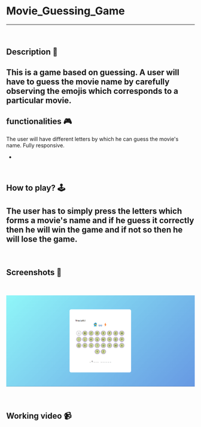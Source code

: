 # **Movie_Guessing_Game** 

---

<br>

## **Description 📃**
This is a game based on guessing. A user will have to guess the movie name by carefully observing the emojis which 
corresponds to a particular movie.
- 

## **functionalities 🎮**
The user will have different letters by which he can guess the movie's name.
Fully responsive.

- 
<br>

## **How to play? 🕹️**
The user has to simply press the letters which forms a movie's name and if he guess it correctly then he will win the game and if not so then he will lose the game.
- 

<br>

## **Screenshots 📸**

<br>

 ![image](../../assets/images/Movie_Guessing_Game.png)

<br>

## **Working video 📹**
<!-- add your working video over here -->
